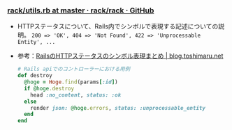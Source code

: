 ### [rack/utils.rb at master · rack/rack · GitHub](https://github.com/rack/rack/blob/master/lib/rack/utils.rb)
  - HTTPステータスについて、Rails内でシンボルで表現する記述についての説明。
    ```200 => 'OK', 404 => 'Not Found', 422 => 'Unprocessable Entity', ...```

  - 参考：[RailsのHTTPステータスのシンボル表現まとめ | blog.toshimaru.net](https://blog.toshimaru.net/rails-http-status-symbols/)
    ~~~ruby
    # Rails apiでのコントローラーにおける用例
    def destroy
      @hoge = Hoge.find(params[:id])
      if @hoge.destroy
        head :no_content, status: :ok
      else
        render json: @hoge.errors, status: :unprocessable_entity
      end
    end
    ~~~

